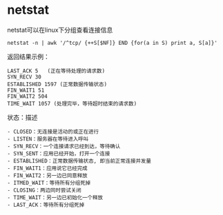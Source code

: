 # netstat

netstat可以在linux下分组查看连接信息

    netstat -n | awk '/^tcp/ {++S[$NF]} END {for(a in S) print a, S[a]}'

返回结果示例：

    LAST_ACK 5   (正在等待处理的请求数)
    SYN_RECV 30 
    ESTABLISHED 1597 (正常数据传输状态)
    FIN_WAIT1 51
    FIN_WAIT2 504
    TIME_WAIT 1057 (处理完毕，等待超时结束的请求数)

状态：描述

    - CLOSED：无连接是活动的或正在进行
    - LISTEN：服务器在等待进入呼叫
    - SYN_RECV：一个连接请求已经到达，等待确认
    - SYN_SENT：应用已经开始，打开一个连接
    - ESTABLISHED：正常数据传输状态, 即当前正常连接并发量
    - FIN_WAIT1：应用说它已经完成
    - FIN_WAIT2：另一边已同意释放
    - ITMED_WAIT：等待所有分组死掉
    - CLOSING：两边同时尝试关闭
    - TIME_WAIT：另一边已初始化一个释放
    - LAST_ACK：等待所有分组死掉
